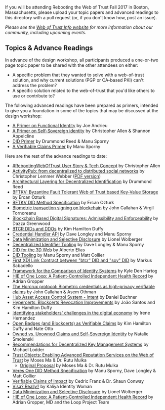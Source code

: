If you will be attending Rebooting the Web of Trust Fall 2017 in Boston, Massachusetts, please upload your topic papers and advanced readings to this directory with a pull request (or, if you don't know how, post an issue).

_Please see the [Web of Trust Info website](http://www.weboftrust.info/) for more information about our community, including upcoming events._

##  Topics & Advance Readings

In advance of the design workshop, all participants produced a one-or-two page topic paper to be shared with the other attendees on either:

* A specific problem that they wanted to solve with a web-of-trust solution, and why current solutions (PGP or CA-based PKI) can't address the problem?
* A specific solution related to the web-of-trust that you'd like others to use or contribute to?

The following advanced readings have been prepared as primers, intended to give you a foundation in some of the topics that may be discussed at the design workshop:

* [A Primer on Functional Identity](functional-identity-primer.md) by Joe Andrieu
* [A Primer on Self-Sovereign identity](self-sovereign-identity-primer.md) by Christopher Allen & Shannon Appelcline
* [DID Primer](did-primer.md) by Drummond Reed & Manu Sporny
* [A Verifiable Claims Primer](verifiable-claims-primer.md) by Manu Sporny

Here are the rest of the advance readings to date:

* [#RebootingWebOfTrust User Story & Tech Concept](RWOT-User-Story.md) by Christopher Allen
* [ActivityPub: from decentralized to distributed social networks](activitypub-decentralized-distributed.md) by Christopher Lemmer Webber ([PDF version](https://gitlab.com/dustyweb/talks/blob/master/activitypub/rwot/even_more_distributed_activitypub.pdf))
* [Architectural Layering for Decentralized Identification](Architectural-Layering-for-Decentralized-Identification.md) by Drummond Reed
* [BFTKV: Byzantine Fault Tolerant Web of Trust based Key-Value Storage](byzantine-fault-tolerant-web-of-trust-based-key-value-storage.md) by Ercan Ozturk
* [BFTKV DID Method Specification](BFTKV-DID-Method-Specification.pdf) by Ercan Ozturk
* [Biometric transaction signing on blockchain](Biometric-transaction-signing-on-blockchain.md) by John Callahan & Virgil Tornoreanu
* [Blockchain Based Digital Signatures: Admissibility and Enforceability](Blockchain-Based-Digital-Signatures--Admissibility-and-Enforceability.md) by Dazza Greenwood
* [BTCR DIDs and DDOs](btcr-dids-ddos.md) by Kim Hamilton Duffy
* [Credential Handler API](credential-handler-api.md) by Dave Longley and Manu Sporny
* [Data Minimization and Selective Disclosure](Data-minimization-and-selective-disclosure.md) by Lionel Wolberger
* [Decentralized Identifier Tooling](credential-handler-api.md) by Dave Longley & Manu Sporny
* [DID for the 3D Web](did-3d-web.md) by Alberto Elias
* [DID Tooling](did-tooling.md) by Manu Sporny and Matt Collier
* [First XDI Link Contract between "btcr" DID and "sov" DID](first-xdi-link-contract-between-btcr-did-and-sov-did.md) by Markus Sabadello
* [Framework for the Comparison of Identity Systems](Framework-for-Comparison-of-Identity-Systems.md) by Kyle Den Hartog
* [HIE of One Loop: A Patient-Controlled Independent Health Record](Loop-white-paper.pdf) by Adrian Gropper
* [The Horcrux protocol: Biometric credentials as high-privacy verifiable claims](Biometric-credentials-as-high-privacy-verifiable-claims.md) by John Callahan & Asem Othman
* [Hub Asset Access Control System - Intent](DIF-Hub-Permissions-RWOT-Intent.md) by Daniel Buchner
* [Hypercerts: Blockcerts Revocation Improvements](https://github.com/WebOfTrustInfo/rebooting-the-web-of-trust-fall2017/blob/master/topics-and-advance-readings/hypercerts-blockcerts_revocation.md) by João Santos and Kim Hamilton Duffy
* [Identifying stakeholders' challenges in the digital economy](Identifying-challenges-in-the-digital-economy.md) by Irene Hernandez
* [Open Badges (and Blockcerts) as Verifiable Claims](open-badges-as-verifiable-claims.md) by Kim Hamilton Duffy and Nate Otto
* [Owned vs. Unowned Claims and Self-Sovereign Identity](owned-vs-unowned-claims-and-ssi.md) by Natalie Smolenski
* [Recommendations for Decentralized Key Management Systems](dkms-recommendations.md) by Michael Lodder
* [Trust Objects: Enabling Advanced Reputation Services on the Web of Trust](trust-objects-rough-draft.pdf) by Moses Ma & Dr. Rutu Mulka
   * [Original Proposal](trust-objects-proposal.md) by Moses Ma & Dr. Rutu Mulka
* [Veres One DID Method Specification](veres-one-did-method.md) by Manu Sporny, Dave Longley & Matt Collier
* [Verifiable Claims of Impact](verifiable-claims-of-impact.md) by Cedric Franz & Dr. Shaun Conway
* [Visa? Really?](Visa-Really.md) by Kaliya Identity Woman
* [Data Minimization and Selective Disclosure](Data-minimization-and-selective-disclosure.md) by Lionel Wolberger
* [HIE of One Loop: A Patient-Controlled Independent Health Record](Loop-white-paper.pdf) by Adrian Gropper, MD and the Loop Project Team
